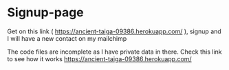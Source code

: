 # Signup-page
Get on this link (  https://ancient-taiga-09386.herokuapp.com/  ), signup and I will have a new contact on my mailchimp

The code files are incomplete as I have private data in there. Check this link to see how it works https://ancient-taiga-09386.herokuapp.com/
